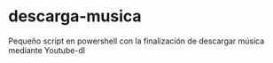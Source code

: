 # descarga-musica
Pequeño script en powershell con la finalización de descargar música mediante Youtube-dl
